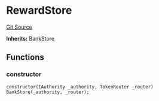 # RewardStore
[Git Source](https://github.com/GMX-Blueberry-Club/puppet-contracts/blob/e5748352ed9f301367f1ad7b3c58fa7a54733d2c/src/tokenomics/RewardStore.sol)

**Inherits:**
BankStore


## Functions
### constructor


```solidity
constructor(IAuthority _authority, TokenRouter _router) BankStore(_authority, _router);
```

